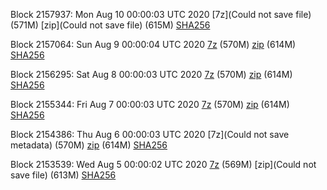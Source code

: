 Block 2157937: Mon Aug 10 00:00:03 UTC 2020 [7z](Could not save file) (571M) [zip](Could not save file) (615M) [SHA256](https://transfer.sh/X6kzc/sha256.txt)

Block 2157064: Sun Aug  9 00:00:04 UTC 2020 [7z]() (570M) [zip]() (614M) [SHA256]()

Block 2156295: Sat Aug  8 00:00:03 UTC 2020 [7z]() (570M) [zip]() (614M) [SHA256]()

Block 2155344: Fri Aug  7 00:00:03 UTC 2020 [7z]() (570M) [zip]() (614M) [SHA256]()

Block 2154386: Thu Aug  6 00:00:03 UTC 2020 [7z](Could not save metadata) (570M) [zip]() (614M) [SHA256](https://transfer.sh/L9ndr/sha256.txt)

Block 2153539: Wed Aug  5 00:00:02 UTC 2020 [7z]() (569M) [zip](Could not save file) (613M) [SHA256]()
